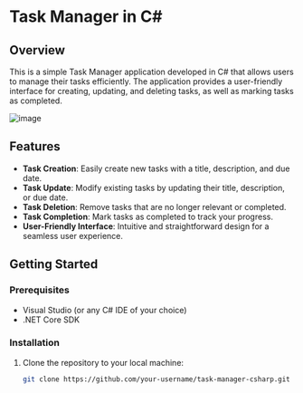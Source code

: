 # Task Manager in C#

## Overview

This is a simple Task Manager application developed in C# that allows users to manage their tasks efficiently. The application provides a user-friendly interface for creating, updating, and deleting tasks, as well as marking tasks as completed.

![image](https://github.com/ak-maral/task-manager/assets/124154876/446fed4e-7ae4-4932-b622-6f80c124fd4d)

## Features

- **Task Creation**: Easily create new tasks with a title, description, and due date.
- **Task Update**: Modify existing tasks by updating their title, description, or due date.
- **Task Deletion**: Remove tasks that are no longer relevant or completed.
- **Task Completion**: Mark tasks as completed to track your progress.
- **User-Friendly Interface**: Intuitive and straightforward design for a seamless user experience.

## Getting Started

### Prerequisites

- Visual Studio (or any C# IDE of your choice)
- .NET Core SDK

### Installation

1. Clone the repository to your local machine:

   ```bash
   git clone https://github.com/your-username/task-manager-csharp.git
